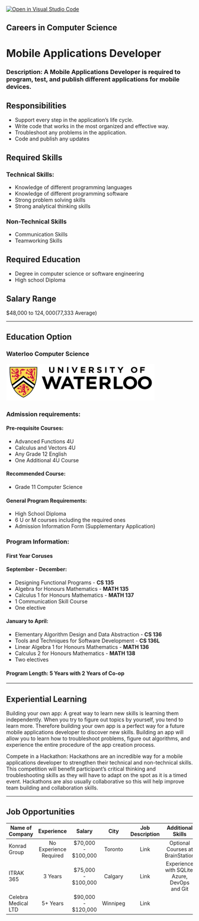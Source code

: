 [![Open in Visual Studio Code](https://classroom.github.com/assets/open-in-vscode-c66648af7eb3fe8bc4f294546bfd86ef473780cde1dea487d3c4ff354943c9ae.svg)](https://classroom.github.com/online_ide?assignment_repo_id=10200300&assignment_repo_type=AssignmentRepo)
## Careers in Computer Science
# Mobile Applications Developer
### Description: A Mobile Applications Developer is required to program, test, and publish different applications for mobile devices.

## Responsibilities
* Support every step in the application’s life cycle.
* Write code that works in the most organized and effective way. 
* Troubleshoot any problems in the application.
* Code and publish any updates

## Required Skills
### Technical Skills:
- Knowledge of different programming languages
- Knowledge of different programming software
- Strong problem solving skills
- Strong analytical thinking skills

### Non-Technical Skills
- Communication Skills
- Teamworking Skills



## Required Education
* Degree in computer science or software engineering
* High school Diploma

## Salary Range
$48,000 to $124,000 ($77,333 Average)
***
## Education Option
### **Waterloo Computer Science**

<img src="waterloo_0.png" width="400" height="100">

### **Admission requirements**: 

#### **Pre-requisite Courses**:
* Advanced Functions 4U
* Calculus and Vectors 4U
* Any Grade 12 English
* One Additional 4U Course

#### **Recommended Course**:
* Grade 11 Computer Science

#### **General Program Requirements:** 
* High School Diploma
* 6 U or M courses including the required ones
* Admission Information Form (Supplementary Application)

### **Program Information:**
#### **First Year Coruses**
#### September - December: 
- Designing Functional Programs - **CS 135**
- Algebra for Honours Mathematics - **MATH 135**
- Calculus 1 for Honours Mathematics - **MATH 137**
- 1 Communication Skill Course
- One elective

#### **January to April:**
- Elementary Algorithm Design and Data Abstraction - **CS 136**
- Tools and Techniques for Software Development - **CS 136L**
- Linear Algebra 1 for Honours Mathematics - **MATH 136**
- Calculus 2 for Honours Mathematics - **MATH 138**
- Two electives

#### **Program Length: 5 Years with 2 Years of Co-op**
---
## Experiential Learning
Building your own app:
A great way to learn new skills is learning them independently. When you try to figure out topics by yourself, you tend to learn more. Therefore building your own app is a perfect way for a future mobile applications developer to discover new skills. Building an app will allow you to learn how to troubleshoot problems, figure out algorithms, and experience the entire procedure of the app creation process. 

Compete in a Hackathon:
Hackathons are an incredible way for a mobile applications developer to strengthen their technical and non-technical skills. This competition will benefit participant’s critical thinking and troubleshooting skills as they will have to adapt on the spot as it is a timed event. Hackathons are also usually collaborative so this will help improve team building and collaboration skills.

---
## Job Opportunities
|Name of Company | Experience |  Salary  | City | Job Description | Additional Skills |
| -------------- |:----------:|:--------:|:----:|:---------------:|:-----------------:|
|Konrad Group | No Experience Required | $70,000 - $100,000 | Toronto | Link | Optional Courses at BrainStation
|ITRAK 365 | 3 Years  | $75,000 - $100,000  |  Calgary  | Link | Experience with SQLite, Azure, DevOps and Git
| Celebra Medical LTD | 5+ Years | $90,000 - $120,000| Winnipeg | Link |








